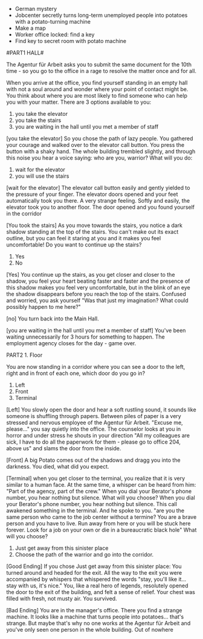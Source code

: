 - German mystery
- Jobcenter secretly turns long-term unemployed people into potatoes with a potato-turning machine
- Make a map
- Worker office locked: find a key
- Find key to secret room with potato machine


#PART1 HALL#

The Agentur für Arbeit asks you to submit the same document for the 10th time - so you go to the office in a rage to resolve the matter once and for all.

When you arrive at the office, you find yourself standing in an empty hall with not a soul around and wonder where your point of contact might be. You think about where you are most likely to find someone who can help you with your matter.
There are 3 options available to you:

1. you take the elevator
2. you take the stairs
3. you are waiting in the hall until you met a member of staff

[you take the elevator]
So you chose the path of lazy people. You gathered your courage and walked over to the elevator call button. You press the button with a shaky hand. The whole building trembled slightly, and through this noise you hear a voice saying: who are you, warrior?
What will you do:

1.  wait for the elevator
2.  you will use the stairs

[wait for the elevator]
The elevator call button easily and gently yielded to the pressure of your finger. The elevator doors opened and your feet automatically took you there. A very strange feeling. Softly and easily, the elevator took you to another floor. The door opened and you found yourself in the corridor

[You took the stairs]
As you move towards the stairs, you notice a dark shadow standing at the top of the stairs. You can't make out its exact outline, but you can feel it staring at you and it makes you feel uncomfortable!
Do you want to continue up the stairs?

1. Yes
2. No

[Yes]
You continue up the stairs, as you get closer and closer to the shadow, you feel your heart beating faster and faster and the presence of this shadow makes you feel very uncomfortable, but in the blink of an eye the shadow disappears before you reach the top of the stairs.
Confused and worried, you ask yourself "Was that just my imagination? What could possibly happen to me here?"

[no] You turn back into the Main Hall.

[you are waiting in the hall until you met a member of staff]
You've been waiting unnecessarily for 3 hours for something to happen. The employment agency closes for the day - game over.

PART2 1. Floor

You are now standing in a corridor where you can see a door to the left, right and in front of each one, which door do you go in?

1. Left
2. Front
3. Terminal

[Left]
You slowly open the door and hear a soft rustling sound, it sounds like someone is shuffling through papers. Between piles of paper is a very stressed and nervous employee of the Agentur für Arbeit. "Excuse me, please..." you say quietly into the office. The counselor looks at you in horror and under stress he shouts in your direction "All my colleagues are sick, I have to do all the paperwork for them - please go to office 204, above us" and slams the door from the inside.

[Front]
A big Potato comes out of the shadows and dragg you into the darkness. You died, what did you expect.

[Terminal]
when you get closer to the terminal, you realize that it is very similar to a human face. At the same time, a whisper can be heard from him: "Part of the agency, part of the crew."
When you dial your Berator's phone number, you hear nothing but silence. What will you choose?
When you dial your Berator's phone number, you hear nothing but silence.
This call awakened something in the terminal. And he spoke to you. "are you the same person who came to the job center without a termine? You are a brave person and you have to live. Run away from here or you will be stuck here forever.
Look for a job on your own or die in a bureaucratic black hole"
What will you choose?
1. Just get away from this sinister place
2. Choose the path of the warrior and go into the corridor.

[Good Ending]
If you chose Just get away from this sinister place:
You turned around and headed for the exit. All the way to the exit you were accompanied by whispers that whispered the words "stay, you'll like it... stay with us, it's nice." You, like a real hero of legends, resolutely opened the door to the exit of the building, and felt a sense of relief. Your chest was filled with fresh, not musty air. You survived.

[Bad Ending]
You are in the manager's office. There you find a strange machine. It looks like a machine that turns people into potatoes... that's strange. But maybe that's why no one works at the Agentur für Arbeit and you've only seen one person in the whole building.
Out of nowhere